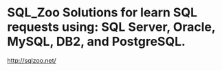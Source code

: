 # SQL_Zoo Solutions for learn SQL requests using: SQL Server, Oracle, MySQL, DB2, and PostgreSQL.

http://sqlzoo.net/
